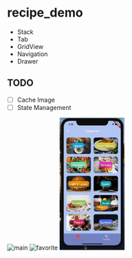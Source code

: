 # recipe_demo

- Stack
- Tab
- GridView
- Navigation
- Drawer

## TODO

- [ ] Cache Image
- [ ] State Management

<div>
<img src='screenshots/recipe.gif' width="30%" alt='main'> 
<img src='screenshots/favorite.gif' width="30%" alt='favorite'> 
<img src='screenshots/filter.gif' width="30%" alt='filter'> 
</div>